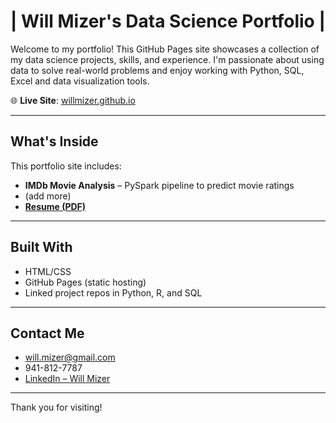 # | Will Mizer's Data Science Portfolio |

Welcome to my portfolio! This GitHub Pages site showcases a collection of my data science projects, skills, and experience. I'm passionate about using data to solve real-world problems and enjoy working with Python, SQL, Excel and data visualization tools.

🌐 **Live Site**: [willmizer.github.io](https://willmizer.github.io/wills_portfolio/)

---

##  What's Inside

This portfolio site includes:

-  **IMDb Movie Analysis** – PySpark pipeline to predict movie ratings
-  (add more)
-  [**Resume (PDF)**](will_mizer_resume.pdf)

---

## Built With

- HTML/CSS
- GitHub Pages (static hosting)
- Linked project repos in Python, R, and SQL

---

## Contact Me

-  will.mizer@gmail.com
-  941-812-7787
-  [LinkedIn – Will Mizer](https://www.linkedin.com/in/willmizer)

---

Thank you for visiting!
